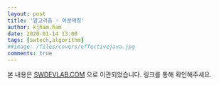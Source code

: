 ```yaml
---
layout: post
title: '알고리즘 - 이분매칭'
author: kjham.ham
date: 2020-01-14 13:00
tags: [swtech,algorithm]
##image: /files/covers/effectivejava.jpg
comments: true
---
```


본 내용은 [SWDEVLAB.COM](https://swdevlab.com/93) 으로 이관되었습니다.
링크를 통해 확인해주세요.